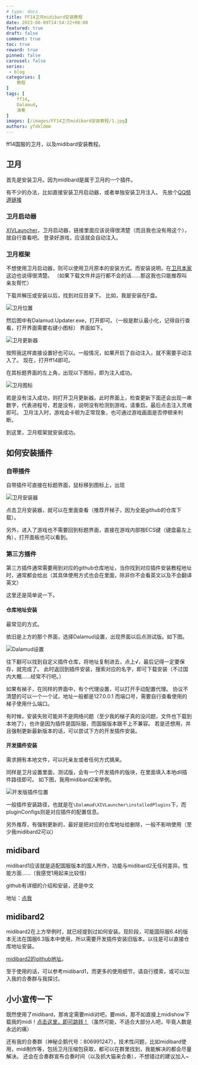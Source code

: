 ```yaml
---
# type: docs 
title: FF14卫月midibard安装教程
date: 2023-06-09T14:54:22+08:00
featured: true
draft: false
comment: true
toc: true
reward: true
pinned: false
carousel: false
series:
 - blog
categories: [
    教程
]
tags: [
    ff14,
    Dalamud,
    演奏
]
images: [/images/FF14卫月midibard安装教程/1.jpg]
authors: yfdkldmm
---
```


ff14国服的卫月，以及midibard安装教程。

<!--more-->

## 卫月

首先是安装卫月。因为midibard是属于卫月的一个插件。

有不少的办法，比如直接安装卫月启动器，或者单独安装卫月注入。
先放个[QQ频道链接](https://qun.qq.com/qqweb/qunpro/share?_wv=3&_wwv=128&appChannel=share&inviteCode=CZtWN&appChannel=share&businessType=9&from=181074&biz=ka&shareSource=5)

### 卫月启动器

[XIVLauncher](https://github.com/goatcorp/FFXIVQuickLauncher/wiki/Info-(Chinese-Simplified))，卫月启动器，链接里面应该说得很清楚（而且我也没有用这个），就自行查看吧。
登录好游戏，应该就会自动注入。

### 卫月框架

不想使用卫月启动器，则可以使用卫月原本的安装方式。而安装说明，在[卫月本家](https://bbs.tggfl.com/topic/32/dalamud-%E5%8D%AB%E6%9C%88%E6%A1%86%E6%9E%B6)这边也说得很清楚。
（如果下载文件并运行都不会的话......那这我也只能推荐叫亲友帮忙）

下载并解压或安装以后，找到对应目录下。
比如，我是安装在F盘。

![卫月位置](/images/FF14卫月midibard安装教程/卫月位置.jpg)

然后图中有Dalamud.Updater.exe，打开即可。（一般是默认最小化，记得自行查看，打开界面需要右键小图标）
界面如下。

![卫月更新器](/images/FF14卫月midibard安装教程/卫月更新器.jpg)

按照我这样直接设置好也可以。一般情况，如果开启了自动注入，就不需要手动注入了。
现在，打开ff14即可。

在其标题界面的左上角，出现以下图标，即为注入成功。

![卫月图标](/images/FF14卫月midibard安装教程/卫月图标.jpg)

若是没有注入成功，则打开卫月更新器。此时界面上，检查更新下面还会出现一串数字，代表进程号，若是没有，说明没有检测到游戏，请重启。最后点击注入灵魂即可。
卫月注入时，游戏会卡顿为正常现象，也可通过游戏画面是否停顿来判断。

到这里，卫月框架就安装成功。

## 如何安装插件

### 自带插件

自带插件可直接在标题界面，鼠标移到图标上，出现

![卫月安装器](/images/FF14卫月midibard安装教程/卫月安装器.jpg)

点击卫月安装器，就可以在里面查看（推荐开梯子，因为全是github的仓库下载）。

另外，进入了游戏也不需要回到标题界面，直接在游戏内部按ECS键（键盘最左上角），打开面板也可以看到。

### 第三方插件

第三方插件通常需要用到对应的github仓库地址，当你找到对应插件安装教程地址时，通常都会给出（其具体使用方式也会在里面，除非你不会看英文以及不会翻译英文）

这里还是简单说一下。

#### 仓库地址安装

最常见的方式。

依旧是上方的那个界面，选择Dalamud设置，出现界面以后点测试版。如下图。

![Dalamud设置](/images/FF14卫月midibard安装教程/Dalamud设置.jpg)

往下翻可以找到自定义插件仓库，将地址复制进去，点上√，最后记得一定要保存，就完成了。
此时返回到插件安装，搜索对应的名字，即可下载安装（不过国内大概......经常不行吧。）

如果有梯子，在同样的界面中，有个代理设置，可以打开手动配置代理。
协议不清楚的可以一个一个试，地址一般都是127.0.0.1
而端口号，需要自行查看使用的梯子使用什么端口。

有时候，安装失败可能并不是网络问题（至少我的梯子真的没问题，文件也下载到本地了），也许是因为插件是国际服，而国服版本跟不上不兼容。
若是还想用，并且强制更新最新版本的话，可以尝试下方的开发插件安装。

#### 开发插件安装

需求拥有本地文件，可以托亲友或者任何方式搞来。

同样是卫月设置里面，测试版，会有一个开发插件的版块，在里面填入本地dll插件路径即可。
如下图，我用midibard2来举例。

![开发版插件位置](/images/FF14卫月midibard安装教程/开发版插件位置.jpg)

一般插件安装路径，也就是在```\Dalamud\XIVLauncher\installedPlugins```下，而pluginConfigs则是对应插件的配置信息。

另外推荐，有强制更新的，最好是把对应的仓库地址给删除，一般不影响使用（至少我midibard2可以）

## midibard

midibard1应该就是适配国服版本的国人所作，功能与midibard2无任何差异。性能方面......（我感觉1用起来比较怪）

github有详细的介绍和安装，还是中文

地址：[点我](https://github.com/akira0245/MidiBard)

## midibard2

midibard2在上方举例时，就已经提到过如何安装。现阶段，可能国际服6.4的版本无法在国服6.3版本中使用，所以需要开发插件安装旧版本。以往是可以直接仓库地址安装。

[midibard2的github地址](https://github.com/reckhou/MidiBard2)。

至于使用的话，可以参考midibard1，而更多的使用细节，请自行摸索，或可以加入我的合奏群与我探讨。

## 小小宣传一下

既然使用了midibard，那肯定需要midi对吧，要midi，那不如直接上midishow下载我的midi！[点击这里，即可跳转！](https://www.midishow.com/u/%E8%A6%81%E9%A5%AD%5C%E5%8F%AF%E6%80%9C%E5%A4%A7%E7%8C%AB%E7%8C%AB)（虽然可能，不适合大部分人吧，毕竟人数是永远的痛）

还有我的合奏群（神秘企鹅代号：806991247），技术性问题，比如midibard使用，midi制作等，包括卫月压缩包获取，都可以在群里找到，我能解决的都会尽量解决。
还会在合奏群宣布合奏时间（以及抓大猫来合奏），不想错过的建议加入~
